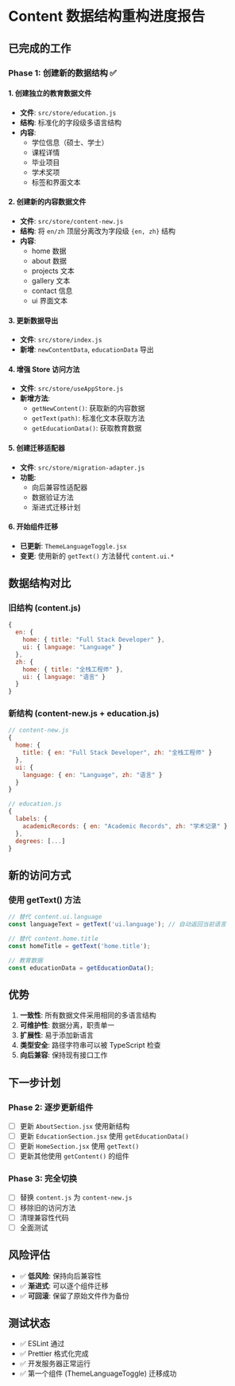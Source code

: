 # Content 数据结构重构进度报告

## 已完成的工作

### Phase 1: 创建新的数据结构 ✅

#### 1. 创建独立的教育数据文件
- **文件**: `src/store/education.js`
- **结构**: 标准化的字段级多语言结构
- **内容**: 
  - 学位信息（硕士、学士）
  - 课程详情
  - 毕业项目
  - 学术奖项
  - 标签和界面文本

#### 2. 创建新的内容数据文件
- **文件**: `src/store/content-new.js`  
- **结构**: 将 `en/zh` 顶层分离改为字段级 `{en, zh}` 结构
- **内容**:
  - home 数据
  - about 数据
  - projects 文本
  - gallery 文本
  - contact 信息
  - ui 界面文本

#### 3. 更新数据导出
- **文件**: `src/store/index.js`
- **新增**: `newContentData`, `educationData` 导出

#### 4. 增强 Store 访问方法
- **文件**: `src/store/useAppStore.js`
- **新增方法**:
  - `getNewContent()`: 获取新的内容数据
  - `getText(path)`: 标准化文本获取方法
  - `getEducationData()`: 获取教育数据

#### 5. 创建迁移适配器
- **文件**: `src/store/migration-adapter.js`
- **功能**:
  - 向后兼容性适配器
  - 数据验证方法
  - 渐进式迁移计划

#### 6. 开始组件迁移
- **已更新**: `ThemeLanguageToggle.jsx`
- **变更**: 使用新的 `getText()` 方法替代 `content.ui.*`

## 数据结构对比

### 旧结构 (content.js)
```javascript
{
  en: {
    home: { title: "Full Stack Developer" },
    ui: { language: "Language" }
  },
  zh: {
    home: { title: "全栈工程师" },
    ui: { language: "语言" }
  }
}
```

### 新结构 (content-new.js + education.js)
```javascript
// content-new.js
{
  home: { 
    title: { en: "Full Stack Developer", zh: "全栈工程师" } 
  },
  ui: { 
    language: { en: "Language", zh: "语言" } 
  }
}

// education.js
{
  labels: {
    academicRecords: { en: "Academic Records", zh: "学术记录" }
  },
  degrees: [...]
}
```

## 新的访问方式

### 使用 getText() 方法
```javascript
// 替代 content.ui.language
const languageText = getText('ui.language'); // 自动返回当前语言

// 替代 content.home.title  
const homeTitle = getText('home.title');

// 教育数据
const educationData = getEducationData();
```

## 优势

1. **一致性**: 所有数据文件采用相同的多语言结构
2. **可维护性**: 数据分离，职责单一
3. **扩展性**: 易于添加新语言
4. **类型安全**: 路径字符串可以被 TypeScript 检查
5. **向后兼容**: 保持现有接口工作

## 下一步计划

### Phase 2: 逐步更新组件
- [ ] 更新 `AboutSection.jsx` 使用新结构
- [ ] 更新 `EducationSection.jsx` 使用 `getEducationData()`
- [ ] 更新 `HomeSection.jsx` 使用 `getText()`
- [ ] 更新其他使用 `getContent()` 的组件

### Phase 3: 完全切换
- [ ] 替换 `content.js` 为 `content-new.js`
- [ ] 移除旧的访问方法
- [ ] 清理兼容性代码
- [ ] 全面测试

## 风险评估

- ✅ **低风险**: 保持向后兼容性
- ✅ **渐进式**: 可以逐个组件迁移
- ✅ **可回滚**: 保留了原始文件作为备份

## 测试状态

- ✅ ESLint 通过
- ✅ Prettier 格式化完成
- ✅ 开发服务器正常运行
- ✅ 第一个组件 (ThemeLanguageToggle) 迁移成功
